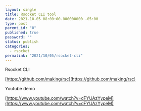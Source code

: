 ```yaml
---
layout: single
title: Rsocket CLI tool
date: 2021-10-05 08:00:00.000000000 -05:00
type: post
parent_id: "0"
published: true
password: ""
status: publish
categories:
  - rsocket
permalink: "2021/10/05/rsocket-cli"
---
```


Rsocket CLI

[https://github.com/making/rsc](https://github.com/making/rsc)

Youtube demo

[https://www.youtube.com/watch?v=cFYUAzYypeM](https://www.youtube.com/watch?v=cFYUAzYypeM)
